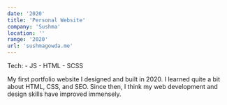 ```yaml
---
date: '2020'
title: 'Personal Website'
company: 'Sushma'
location: ''
range: '2020'
url: 'sushmagowda.me'
---
```

Tech:
    - JS
    - HTML
    - SCSS
    

My first portfolio website I designed and built in 2020. I learned quite a bit about HTML, CSS, and SEO. Since then, I think my web development and design skills have improved immensely.